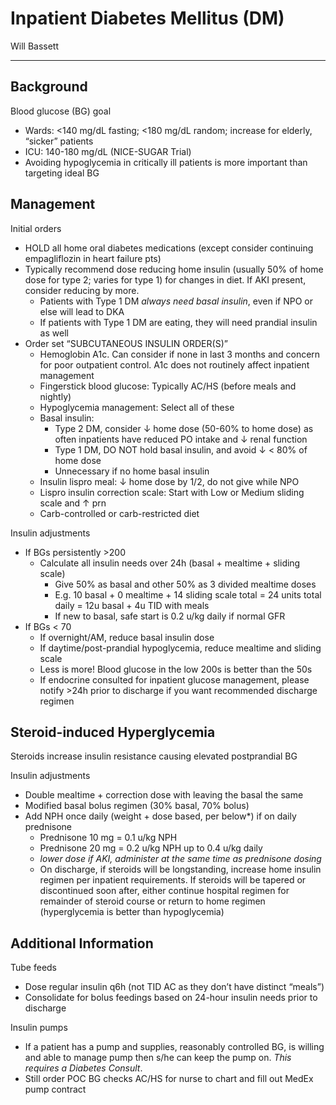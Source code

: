 # Inpatient Diabetes Mellitus (DM) 

Will Bassett

---

## Background

Blood glucose (BG) goal

- Wards: <140 mg/dL fasting; <180 mg/dL random; increase for elderly, “sicker” patients
- ICU: 140-180 mg/dL (NICE-SUGAR Trial)
- Avoiding hypoglycemia in critically ill patients is more important than targeting ideal BG

## Management

Initial orders

- HOLD all home oral diabetes medications (except consider continuing empagliflozin in heart failure pts)
- Typically recommend dose reducing home insulin (usually 50% of home dose for type 2; varies for type 1) for changes in diet. If AKI present, consider reducing by more.
    - Patients with Type 1 DM *always need basal insulin*, even if NPO or else will lead to DKA
    - If patients with Type 1 DM are eating, they will need prandial insulin as well 
- Order set “SUBCUTANEOUS INSULIN ORDER(S)”
    - Hemoglobin A1c. Can consider if none in last 3 months and concern for poor outpatient control. A1c does not routinely affect inpatient management
    - Fingerstick blood glucose: Typically AC/HS (before meals and nightly)
    - Hypoglycemia management: Select all of these
  - Basal insulin:
      - Type 2 DM, consider ↓ home dose (50-60% to home dose) as often inpatients have reduced PO intake and ↓ renal function
      - Type 1 DM, DO NOT hold basal insulin, and avoid ↓ < 80% of home dose
      - Unnecessary if no home basal insulin
  - Insulin lispro meal: ↓ home dose by 1/2, do not give while NPO
  - Lispro insulin correction scale: Start with Low or Medium sliding scale and ↑ prn
  - Carb-controlled or carb-restricted diet

Insulin adjustments

- If BGs persistently >200
    - Calculate all insulin needs over 24h (basal + mealtime + sliding scale)
        - Give 50% as basal and other 50% as 3 divided mealtime doses
        - E.g. 10 basal + 0 mealtime + 14 sliding scale total = 24 units total daily = 12u basal + 4u TID with meals
        - If new to basal, safe start is 0.2 u/kg daily if normal GFR
- If BGs < 70
    - If overnight/AM, reduce basal insulin dose
    - If daytime/post-prandial hypoglycemia, reduce mealtime and sliding scale
    - Less is more! Blood glucose in the low 200s is better than the 50s
    - If endocrine consulted for inpatient glucose management, please notify >24h prior to discharge if you want recommended discharge regimen

## Steroid-induced Hyperglycemia

Steroids increase insulin resistance causing elevated postprandial BG

Insulin adjustments

- Double mealtime + correction dose with leaving the basal the same
- Modified basal bolus regimen (30% basal, 70% bolus)
- Add NPH once daily (weight + dose based, per below*) if on daily prednisone
    - Prednisone 10 mg = 0.1 u/kg NPH
    - Prednisone 20 mg = 0.2 u/kg NPH up to 0.4 u/kg daily
    - *lower dose if AKI, administer at the same time as prednisone dosing*
    - On discharge, if steroids will be longstanding, increase home insulin regimen per inpatient requirements. If steroids will be tapered or discontinued soon after, either continue hospital regimen for remainder of steroid course or return to home regimen (hyperglycemia is better than hypoglycemia)

## Additional Information

Tube feeds

- Dose regular insulin q6h (not TID AC as they don’t have distinct “meals”)
- Consolidate for bolus feedings based on 24-hour insulin needs prior to discharge

Insulin pumps

- If a patient has a pump and supplies, reasonably controlled BG, is willing and able to manage pump then s/he can keep the pump on. *This requires a Diabetes Consult*.
- Still order POC BG checks AC/HS for nurse to chart and fill out MedEx pump contract
